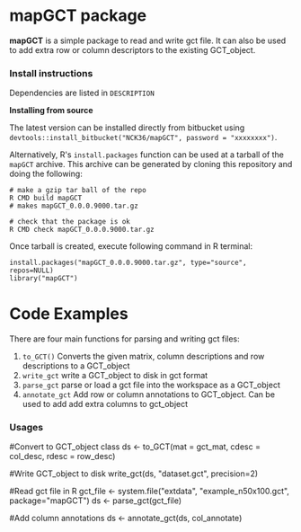 # mapGCT package

**mapGCT** is a simple package to read and write gct file. It can also be used to add extra row or column descriptors to the existing GCT_object.

### Install instructions

Dependencies are listed in `DESCRIPTION`

**Installing from source**

The latest version can be installed directly from bitbucket using
`devtools::install_bitbucket("NCK36/mapGCT", password = "xxxxxxxx")`.

Alternatively, R's `install.packages` function can be used at a tarball of the `mapGCT` archive. This archive can be generated by cloning this repository and doing the following:

	# make a gzip tar ball of the repo
	R CMD build mapGCT
	# makes mapGCT_0.0.0.9000.tar.gz
	
	# check that the package is ok
	R CMD check mapGCT_0.0.0.9000.tar.gz	

Once tarball is created, execute following command in R terminal:

	install.packages("mapGCT_0.0.0.9000.tar.gz", type="source", repos=NULL)
	library("mapGCT")


# Code Examples

There are four main functions for parsing and writing gct files: 

  1. `to_GCT()` Converts the given matrix, column descriptions and row descriptions to a GCT_object
  2. `write_gct` write a GCT_object to disk in gct format
  3. `parse_gct` parse or load a gct file into the workspace as a GCT_object
  4. `annotate_gct` Add row or column annotations to GCT_object. Can be used to add add extra columns to gct_object

### Usages

  #Convert to GCT_object class
  ds <- to_GCT(mat = gct_mat, cdesc = col_desc, rdesc = row_desc)
  
  #Write GCT_object to disk
  write_gct(ds, "dataset.gct", precision=2)
  
  #Read gct file in R
  gct_file <- system.file("extdata", "example_n50x100.gct", package="mapGCT")
  ds <- parse_gct(gct_file)
  
  #Add column annotations
  ds <- annotate_gct(ds, col_annotate) 
